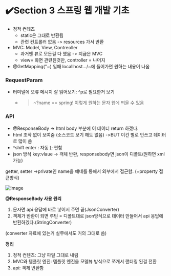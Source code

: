 # ✔️Section 3 스프링 웹 개발 기초
- 정적 컨테츠
    - static은 그대로 반환됨
    - 관련 컨트롤러 없음 -> resources 가서 반환
- MVC: Model, View, Contreoller
    - 과거엔 뷰로 모든걸 다 했음 -> 지금은 MVC
    - view= 화면 관련된것만, controller = 나머지
- @GetMapping("~) 일때 locallhost.../~에 들어가면 원하는 내용이 나옴

### RequestParam

- 터미널에 오류 메시지 잘 읽어보기: ^p로 필요한거 보기
    - >~?name == spring! 이렇게 원하는 문자 웹에 띄울 수 있음

### API

- @ResponseBody -> html body 부분에 이 데이터 return 하겠다.
- html 조작 없이 보여줌 (소스코드 보기 해도 없음) ->BUT 이건 별로 안쓰고 데이터로 많이 씀
- ^shift enter : 자동 ); 편함
- json 방식 key:vlaue -> 객체 반환, responsebody면 json이 디폴트(원하면 xml가능)

getter, setter ->private인 name을 얘네를 통해서 외부에서 접근함. (=property 접근방식)

![image](https://github.com/user-attachments/assets/1960a715-b590-4aca-b08f-7ed9d1530613)

**@ResponseBody 사용 원리**

1. 문자면 api 응답에 바로 넣어서 주면 끝(JsonConverter)
2. 객체가 반환이 되면 루틴 = 디폴트대로 json방식으로 데이터 만들어서 api 응답에 반환하겠다.(StringConverter)

(converter 자료에 있는거 실무에서도 거의 그대로 씀)

**정리**

1. 정적 컨텐츠: 그냥 파일 그대로 내림
2. MVC와 템플릿 엔진: 템플릿 엔진을 모델뷰 방식으로 쪼개서 랜더링 된걸 전환
3. api: 객체 반환함
